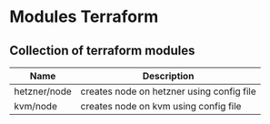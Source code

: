 # Modules Terraform

## Collection of terraform modules

|Name|Description|
|---|---|
|hetzner/node|creates node on hetzner using config file|
|kvm/node|creates node on kvm using config file|
